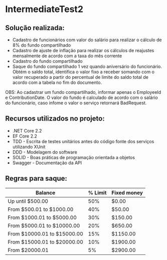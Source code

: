 # IntermediateTest2

Solução realizada:
------------------

- Cadastro de funcionários com valor do salário para realizar o cálculo de 8% do fundo compartilhado
- Cadastro de ajuste de inflação para realizar os cálculos de reajustes mensalmente de acordo com a taxa do mês corrente
- Cadastro do fundo compartilhado
- Saque do fundo compartilhado 1 vez quando aniversário do funcionário. Obtém o saldo total, identifica o valor fixo a receber somando com o valor recuperado a partir do percentual de limite do saldo total de acordo com a tabela no fim do documento.

OBS: Ao cadastrar um fundo compartilhado, informar apenas o EmployeeId e ContributionDate. O valor do fundo é calculado de acordo com o salário do funcionário, caso infome o valor o serviço retornará BadRequest.

Recursos utilizados no projeto:
-------------------------------

- .NET Core 2.2
- EF Core 2.2
- TDD - Escrita de testes unitários antes do código fonte dos serviços utilizando XUnit
- DDD - Modelagem do software
- SOLID - Boas práticas de programação orientada a objetos
- Swagger - Documentação da API

Regras para saque:
-------------------------------

| Balance                     | % Limit | Fixed money |
|-----------------------------|---------|-------------|
| Up until $500.00            | 50%     | $0.00       |
| From $500.01 to $1000.00    | 40%     | $50.00      |
| From $1000.01 to $5000.00   | 30%     | $150.00     |
| From $5000.01 to $10000.00  | 20%     | $650.00     |
| From $10000.01 to $15000.00 | 15%     | $1150.00    |
| From $15000.01 to $20000.00 | 10%     | $1900.00    |
| From $20000.01              | 5%      | $2900.00    |
